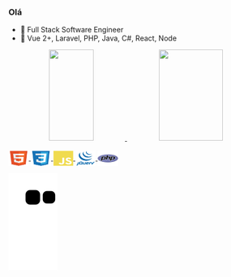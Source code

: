 ### Olá

- 🔭 Full Stack Software Engineer
- 🌱 Vue 2+, Laravel, PHP, Java, C#, React, Node


<div align="center">
  <a href="https://github.com/felipebchagas">
  <img height="180em" width="42%" src="https://github-readme-stats.vercel.app/api?username=felipebchagas&show_icons=true&theme=dracula&include_all_commits=true&count_private=true"/>
  <img height="180em" width="50%" src="https://github-readme-stats.vercel.app/api/top-langs/?username=felipebchagas&layout=compact&langs_count=7&theme=dracula"/>
</div>
<div style="display: inline_block"><br>
  <img align="center" alt="HTML" height="30" width="40" src="https://raw.githubusercontent.com/devicons/devicon/master/icons/html5/html5-original.svg">
  <img align="center" alt="CSS" height="30" width="40" src="https://raw.githubusercontent.com/devicons/devicon/master/icons/css3/css3-original.svg">
  <img align="center" alt="Js" height="30" width="40" src="https://raw.githubusercontent.com/devicons/devicon/master/icons/javascript/javascript-plain.svg">
  <img align="center" alt="Jquery" height="30" width="40" src="https://raw.githubusercontent.com/devicons/devicon/master/icons/jquery/jquery-plain-wordmark.svg">
  <img align="center" alt="PHP" height="30" width="40" src="https://raw.githubusercontent.com/devicons/devicon/master/icons/php/php-original.svg">
</div>

![Snake animation](https://github.com/Felipebchagas/Felipebchagas/blob/output/github-contribution-grid-snake.svg)
